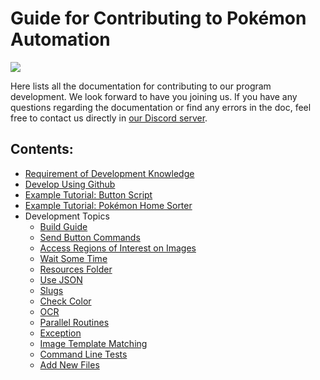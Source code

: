# Guide for Contributing to Pokémon Automation

[<img src="https://canary.discordapp.com/api/guilds/695809740428673034/widget.png?style=banner2">](https://discord.gg/cQ4gWxN)

Here lists all the documentation for contributing to our program development.
We look forward to have you joining us.
If you have any questions regarding the documentation or find any errors in the doc, feel free to contact us directly in [our Discord server](https://discord.gg/cQ4gWxN).

## Contents:

- [Requirement of Development Knowledge](Knowledge.md)
- [Develop Using Github](Git.md)
- [Example Tutorial: Button Script](TutorialMC.md)
- [Example Tutorial: Pokémon Home Sorter](TutorialCC.md)
- Development Topics
	- [Build Guide](BuildGuide.md)
	- [Send Button Commands](Button.md)
	- [Access Regions of Interest on Images](SubImage.md)
	- [Wait Some Time](Wait.md)
	- [Resources Folder](Resources.md)
	- [Use JSON](JSON.md)
	- [Slugs](Slug.md)
	- [Check Color](Color.md)
	- [OCR](OCR.md)
	- [Parallel Routines](Parallel.md)
	- [Exception](Exception.md)
	- [Image Template Matching](ImageMatching.md)
	- [Command Line Tests](Tests.md)
	- [Add New Files](NewFiles.md)
